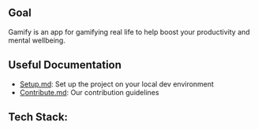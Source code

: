 
## Goal
Gamify is an app for gamifying real life to help boost your productivity and mental wellbeing.

## Useful Documentation
 - [Setup.md](./docs/Setup.md): Set up the project on your local dev environment
 - [Contribute.md](./docs/Contribute.md): Our contribution guidelines

Tech Stack:
  - 


